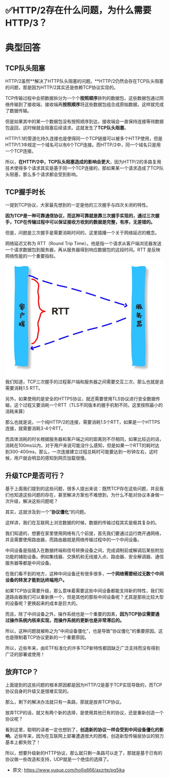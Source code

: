 # ✅HTTP/2存在什么问题，为什么需要HTTP/3？
<!--page header-->

<a name="oaZkH"></a>
# 典型回答

<a name="DpHEz"></a>
## TCP队头阻塞

HTTP/2虽然**解决了HTTP队头阻塞的问题。**HTTP/2仍然会存在TCP队头阻塞的问题，那是因为HTTP/2其实还是依赖TCP协议实现的。

TCP传输过程中会把数据拆分为一个个**按照顺序**排列的数据包，这些数据包通过网络传输到了接收端，接收端再**按照顺序**将这些数据包组合成原始数据，这样就完成了数据传输。

但是如果其中的某一个数据包没有按照顺序到达，接收端会一直保持连接等待数据包返回，这时候就会阻塞后续请求。这就发生了**TCP队头阻塞**。

HTTP/1.1的管道化持久连接也是使得同一个TCP链接可以被多个HTTP使用，但是HTTP/1.1中规定一个域名可以有6个TCP连接。而HTTP/2中，同一个域名只是用一个TCP连接。

所以，**在HTTP/2中，TCP队头阻塞造成的影响会更大**，因为HTTP/2的多路复用技术使得多个请求其实是基于同一个TCP连接的，那如果某一个请求造成了TCP队头阻塞，那么多个请求都会受到影响。

<a name="DIAVV"></a>
## TCP握手时长

一提到TCP协议，大家最先想到的一定是他的三次握手与四次关闭的特性。

**因为TCP是一种可靠通信协议，而这种可靠就是靠三次握手实现的，通过三次握手，TCP在传输过程中可以保证接收方收到的数据是完整，有序，无差错的。**

但是，问题是三次握手是需要消耗时间的，这里插播一个关于网络延迟的概念。

网络延迟又称为 RTT（Round Trip Time）。他是指一个请求从客户端浏览器发送一个请求数据包到服务器，再从服务器得到响应数据包的这段时间。RTT 是反映网络性能的一个重要指标。
![](./img/yyZq9VIN5uYq4smi/1668598284247-2d3cb263-0414-428a-81f2-eeebbb40b444-169727.jpeg)
我们知道，TCP三次握手的过程客户端和服务器之间需要交互三次，那么也就是说需要消耗1.5 RTT。

另外，如果使用的是安全的HTTPS协议，就还需要使用TLS协议进行安全数据传输，这个过程又要消耗一个RTT（TLS不同版本的握手机制不同，这里按照最小的消耗来算）

那么也就是说，一个纯HTTP/2的连接，需要消耗1.5个RTT，如果是一个HTTPS连接，就需要消耗3-4个RTT。

而具体消耗的时长根据服务器和客户端之间的距离则不尽相同，如果比较近的话，消耗在100ms以内，对于用户来说可能没什么感知，但是如果一个RTT的耗时达到300-400ms，那么，一次连接建立过程总耗时可能要达到一秒钟左右，这时候，用户就会明显的感知到网页加载很慢。

<a name="aZLtL"></a>
## 升级TCP是否可行？
基于上面我们提到的这些问题，很多人提出来说：既然TCP存在这些问题，并且我们也知道这些问题的存在，甚至解决方案也不难想到，为什么不能对协议本身做一次升级，解决这些问题呢？

其实，这就涉及到一个”**协议僵化**“的问题。

这样讲，我们在互联网上浏览数据的时候，数据的传输过程其实是极其复杂的。

我们知道的，想要在家里使用网络有几个前提，首先我们要通过运行商开通网络，并且需要使用路由器，而路由器就是网络传输过程中的一个中间设备。

中间设备是指插入在数据终端和信号转换设备之间，完成调制前或解调后某些附加功能的辅助设备。例如集线器、交换机和无线接入点、路由器、安全解调器、通信服务器等都是中间设备。

在我们看不到的地方，这种中间设备还有很多很多，**一个网络需要经过无数个中间设备的转发才能到达终端用户。**

如果TCP协议需要升级，那么意味着需要这些中间设备都能支持新的特性，我们知道路由器我们可以重新换一个，但是其他的那些中间设备呢？尤其是那些比较大型的设备呢？更换起来的成本是巨大的。

而且，除了中间设备之外，操作系统也是一个重要的因素，**因为TCP协议需要通过操作系统内核来实现，而操作系统的更新也是非常滞后的。**

所以，这种问题就被称之为”中间设备僵化”，也是导致”协议僵化”的重要原因。这也是限制着TCP协议更新的一个重要原因。

所以，近些年来，由IETF标准化的许多TCP新特性都因缺乏广泛支持而没有得到广泛的部署或使用！
<a name="zCbgZ"></a>
## 放弃TCP？
上面提到的这些问题的根本原因都是因为HTTP/2是基于TCP实现导致的，而TCP协议自身的升级又是很难实现的。

那么，剩下的解决办法就只有一条路，那就是放弃TCP协议。

放弃TCP的话，就又有两个新的选择，是使用其他已有的协议，还是重新创造一个协议呢？

看到这里，聪明的读者一定也想到了，**创造新的协议一样会受到中间设备僵化的影响**。近些年来，因为在互联网上部署遭遇很大的困难，创造新型传输层协议的努力基本上都失败了！

所以，想要升级新的HTTP协议，那么就只剩一条路可以走了，那就是基于已有的协议做一些改造和支持，UDP就是一个绝佳的选择了。


<!--page footer-->
- 原文: <https://www.yuque.com/hollis666/axzrte/pg5ika>